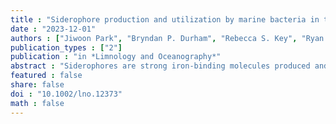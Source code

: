 ```yaml
---
title : "Siderophore production and utilization by marine bacteria in the North Pacific Ocean"
date : "2023-12-01"
authors : ["Jiwoon Park", "Bryndan P. Durham", "Rebecca S. Key", "Ryan D. Groussman", "Zinka Bartolek", "Paulina Pinedo-Gonzalez", "Nicholas J. Hawco", "Seth G. John", "Michael C. G. Carlson", "Debbie Lindell", "Lauren W. Juranek", "Sara Ferrón", "Francois Ribalet", "E. Virginia Armbrust", "Anitra E. Ingalls", "R Bundy", "elle M."]
publication_types : ["2"]
publication : "in *Limnology and Oceanography*"
abstract : "Siderophores are strong iron-binding molecules produced and utilized by microbes to acquire the limiting nutrient iron (Fe) from their surroundings. Despite their importance as a component of the iron-binding ligand pool in seawater, data on the distribution of siderophores and the microbes that use them are limited. Here, we measured the concentrations and types of dissolved siderophores during two cruises in April 2016 and June 2017 that transited from the iron-replete, low-macronutrient North Pacific Subtropical Gyre through the North Pacific Transition Zone (NPTZ) to the iron-deplete, high-macronutrient North Pacific Subarctic Frontal Zone (SAFZ). Surface siderophore concentrations in 2017 were higher in the NPTZ (4.0–13.9 pM) than the SAFZ (1.2–5.1 pM), which may be partly attributed to stimulated siderophore production by environmental factors such as dust-derived iron concentrations (up to 0.51 nM). Multiple types of siderophores were identified on both cruises, including ferrioxamines, amphibactins, and iron-free forms of photoreactive siderophores, which suggest active production and use of diverse siderophores across latitude and depth. Siderophore biosynthesis and uptake genes and transcripts were widespread across latitude, and higher abundances of these genes and transcripts at higher latitudes may reflect active siderophore-mediated iron uptake by the local bacterial community across the North Pacific. The variability in the taxonomic composition of bacterial communities that transcribe putative ferrioxamine, amphibactin, and salmochelin transporter genes at different latitudes further suggests that the microbial groups involved in active siderophore production and usage change depending on local conditions."
featured : false
share: false
doi : "10.1002/lno.12373"
math : false
---
```

